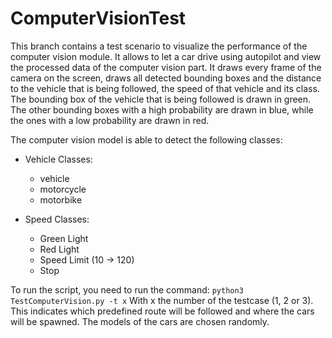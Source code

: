 # ComputerVisionTest
This branch contains a test scenario to visualize the performance of the computer vision module. It allows to let a car drive using autopilot and view the processed data of the computer vision part. It draws every frame of the camera on the screen, draws all detected bounding boxes and the distance to the vehicle that is being followed, the speed of that vehicle and its class. The bounding box of the vehicle that is being followed is drawn in green. The other bounding boxes with a high probability are drawn in blue, while the ones with a low probability are drawn in red.

The computer vision model is able to detect the following classes:
- Vehicle Classes:
  - vehicle
  - motorcycle
  - motorbike

- Speed Classes:
  - Green Light
  - Red Light
  - Speed Limit (10 -> 120)
  - Stop

To run the script, you need to run the command:
`python3 TestComputerVision.py -t x`
With x the number of the testcase (1, 2 or 3). This indicates which predefined route will be followed and where the cars will be spawned. The models of the cars are chosen randomly.

